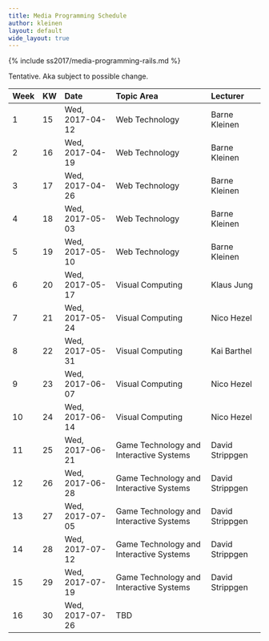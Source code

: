 ```yaml
---
title: Media Programming Schedule
author: kleinen
layout: default
wide_layout: true
---
```

{% include ss2017/media-programming-rails.md %}

Tentative. Aka subject to possible change.

| Week | KW | Date            | Topic Area                              | Lecturer        |
|:-----|:---|:----------------|:----------------------------------------|:----------------|
| 1    | 15 | Wed, 2017-04-12 | Web Technology                          | Barne Kleinen   |
| 2    | 16 | Wed, 2017-04-19 | Web Technology                          | Barne Kleinen   |
| 3    | 17 | Wed, 2017-04-26 | Web Technology                          | Barne Kleinen   |
| 4    | 18 | Wed, 2017-05-03 | Web Technology                          | Barne Kleinen   |
| 5    | 19 | Wed, 2017-05-10 | Web Technology                          | Barne Kleinen   |
| 6    | 20 | Wed, 2017-05-17 | Visual Computing                        | Klaus Jung      |
| 7    | 21 | Wed, 2017-05-24 | Visual Computing                        | Nico Hezel      |
| 8    | 22 | Wed, 2017-05-31 | Visual Computing                        | Kai Barthel     |
| 9    | 23 | Wed, 2017-06-07 | Visual Computing                        | Nico Hezel      |
| 10   | 24 | Wed, 2017-06-14 | Visual Computing                        | Nico Hezel      |
| 11   | 25 | Wed, 2017-06-21 | Game Technology and Interactive Systems | David Strippgen |
| 12   | 26 | Wed, 2017-06-28 | Game Technology and Interactive Systems | David Strippgen |
| 13   | 27 | Wed, 2017-07-05 | Game Technology and Interactive Systems | David Strippgen |
| 14   | 28 | Wed, 2017-07-12 | Game Technology and Interactive Systems | David Strippgen |
| 15   | 29 | Wed, 2017-07-19 | Game Technology and Interactive Systems | David Strippgen |
| 16   | 30 | Wed, 2017-07-26 | TBD                                     |                 |
